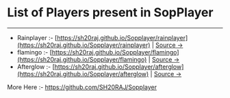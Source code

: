 # List of Players present in SopPlayer

---

- Rainplayer :- [https://sh20raj.github.io/Sopplayer/rainplayer](https://sh20raj.github.io/Sopplayer/rainplayer) | [Source ->](https://github.com/SH20RAJ/Sopplayer/tree/main/rainplayer)
- flamingo :- [https://sh20raj.github.io/Sopplayer/flamingo](https://sh20raj.github.io/Sopplayer/flamingo) | [Source ->](https://github.com/SH20RAJ/Sopplayer/tree/main/flamingo)
- Afterglow :- [https://sh20raj.github.io/Sopplayer/afterglow](https://sh20raj.github.io/Sopplayer/afterglow) | [Source ->](https://github.com/SH20RAJ/Sopplayer/tree/main/afterglow)

More Here :- https://github.com/SH20RAJ/Sopplayer

